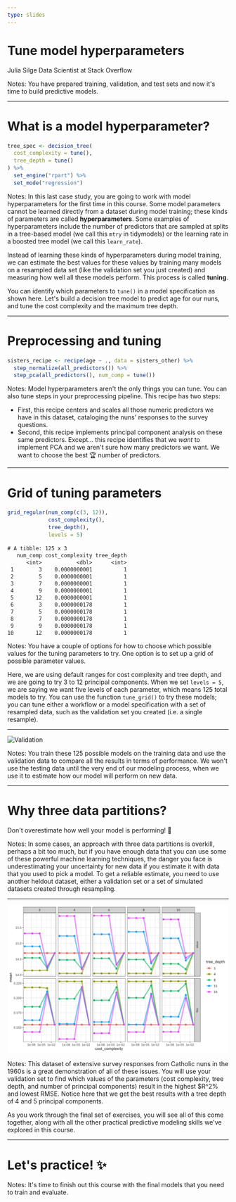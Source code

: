 ```yaml
---
type: slides
---
```


# Tune model hyperparameters

Julia Silge
Data Scientist at Stack Overflow

Notes: You have prepared training, validation, and test sets and now it's time to build predictive models.

---

# What is a model hyperparameter?

```r
tree_spec <- decision_tree(
  cost_complexity = tune(),
  tree_depth = tune()
) %>% 
  set_engine("rpart") %>% 
  set_mode("regression")
```

Notes: In this last case study, you are going to work with model hyperparameters for the first time in this course. Some model parameters cannot be learned directly from a dataset during model training; these kinds of parameters are called **hyperparameters**. Some examples of hyperparameters include the number of predictors that are sampled at splits in a tree-based model (we call this `mtry` in tidymodels) or the learning rate in a boosted tree model (we call this `learn_rate`). 

Instead of learning these kinds of hyperparameters during model training, we can estimate the best values for these values by training many models on a resampled data set (like the validation set you just created) and measuring how well all these models perform. This process is called **tuning**.

You can identify which parameters to `tune()` in a model specification as shown here. Let's build a decision tree model to predict age for our nuns, and tune the cost complexity and the maximum tree depth.

---

# Preprocessing and tuning

```r
sisters_recipe <- recipe(age ~ ., data = sisters_other) %>% 
  step_normalize(all_predictors()) %>%
  step_pca(all_predictors(), num_comp = tune())
```

Notes: Model hyperparameters aren't the only things you can tune. You can also tune steps in your preprocessing pipeline. This recipe has two steps:

- First, this recipe centers and scales all those numeric predictors we have in this dataset, cataloging the nuns' responses to the survey questions.
- Second, this recipe implements principal component analysis on these same predictors. Except... this recipe identifies that we _want_ to implement PCA and we aren't sure how many predictors we want. We want to choose the best 🏆 number of predictors. 

---

# Grid of tuning parameters

```r
grid_regular(num_comp(c(3, 12)),
             cost_complexity(),
             tree_depth(),
             levels = 5)
```

```out
# A tibble: 125 x 3
   num_comp cost_complexity tree_depth
      <int>           <dbl>      <int>
 1        3    0.0000000001          1
 2        5    0.0000000001          1
 3        7    0.0000000001          1
 4        9    0.0000000001          1
 5       12    0.0000000001          1
 6        3    0.0000000178          1
 7        5    0.0000000178          1
 8        7    0.0000000178          1
 9        9    0.0000000178          1
10       12    0.0000000178          1
```

Notes: You have a couple of options for how to choose which possible values for the tuning parameters to try. One option is to set up a grid of possible parameter values.

Here, we are using default ranges for cost complexity and tree depth, and we are going to try 3 to 12 principal components. When we set `levels = 5`, we are saying we want five levels of each parameter, which means 125 total models to try. You can use the function `tune_grid()` to try these models; you can tune either a workflow or a model specification with a set of resampled data, such as the validation set you created (i.e. a single resample).

---

![Validation](https://github.com/juliasilge/supervised-ML-case-studies-course/blob/master/img/validation.png?raw=true)

Notes: You train these 125 possible models on the training data and use the validation data to compare all the results in terms of performance. We won't use the testing data until the very end of our modeling process, when we use it to estimate how our model will perform on new data.

---

# Why three data partitions?

Don't overestimate how well your model is performing! 🙅

Notes: In some cases, an approach with three data partitions is overkill, perhaps a bit too much, but if you have enough data that you can use some of these powerful machine learning techniques, the danger you face is underestimating your uncertainty for new data if you estimate it with data that you used to pick a model. To get a reliable estimate, you need to use another heldout dataset, either a validation set or a set of simulated datasets created through resampling.

---

![tune results](https://github.com/juliasilge/course-ML-tidymodels/blob/master/img/tune_results.png?raw=true)


Notes: This dataset of extensive survey responses from Catholic nuns in the 1960s is a great demonstration of all of these issues. You will use your validation set to find which values of the parameters (cost complexity, tree depth, and number of principal components) result in the highest $R^2% and lowest RMSE. Notice here that we get the best results with a tree depth of 4 and 5 principal components.

As you work through the final set of exercises, you will see all of this come together, along with all the other practical predictive modeling skills we've explored in this course.

---

# Let's practice! ✨

Notes: It's time to finish out this course with the final models that you need to train and evaluate.

